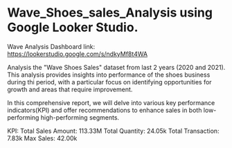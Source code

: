 # Wave_Shoes_sales_Analysis using Google Looker Studio.

Wave Analysis Dashboard link: https://lookerstudio.google.com/s/ndkyMf8t4WA

Analysis the "Wave Shoes Sales" dataset from last 2 years (2020 and 2021).
This analysis provides insights into performance of the shoes business during thi period, with a particular focus on identifying opportunities
for growth and areas that require improvement.

In this comprehensive report, we will delve into various key performance indicators(KPI) 
and offer recommendations to enhance sales in both low-performing high-performing segments.

KPI:
Total Sales Amount: 113.33M
Total Quantity: 24.05k
Total Transaction: 7.83k
Max Sales: 42.00k



